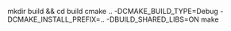mkdir build && cd build
cmake .. -DCMAKE_BUILD_TYPE=Debug -DCMAKE_INSTALL_PREFIX=.. -DBUILD_SHARED_LIBS=ON
make
